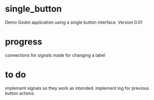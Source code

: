 # single_button
Demo Godot application using a single button interface. 
Version 0.01

# progress
connections for signals made for changing a label

# to do
implement signals so they work as intended.
implement log for previous button actions.
